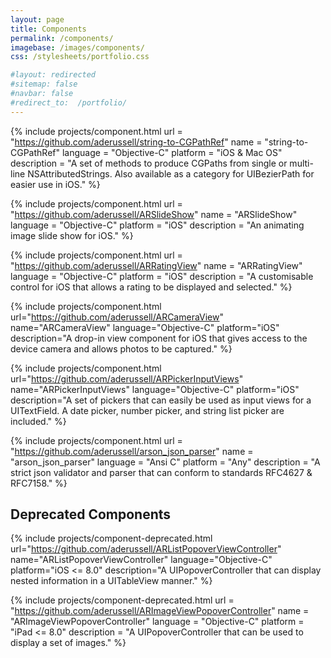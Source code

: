 ```yaml
---
layout: page
title: Components
permalink: /components/
imagebase: /images/components/
css: /stylesheets/portfolio.css

#layout: redirected
#sitemap: false
#navbar: false
#redirect_to:  /portfolio/
---
```



{% include projects/component.html 
	url         = "https://github.com/aderussell/string-to-CGPathRef"
	name        = "string-to-CGPathRef"
	language    = "Objective-C" 
	platform    = "iOS & Mac OS"
	description = "A set of methods to produce CGPaths from single or multi-line NSAttributedStrings. Also available as a category for UIBezierPath for easier use in iOS." 
%}

{% include projects/component.html 
	url         = "https://github.com/aderussell/ARSlideShow"
	name        = "ARSlideShow"
	language    = "Objective-C" 
	platform    = "iOS"
	description = "An animating image slide show for iOS." 
%}

{% include projects/component.html 
	url         = "https://github.com/aderussell/ARRatingView"
	name        = "ARRatingView"
	language    = "Objective-C" 
	platform    = "iOS"
	description = "A customisable control for iOS that allows a rating to be displayed and selected." 
%}
  
{% include projects/component.html 
	url="https://github.com/aderussell/ARCameraView"
	name="ARCameraView"
	language="Objective-C" 
	platform="iOS"
	description="A drop-in view component for iOS that gives access to the device camera and allows photos to be captured." 
%}

{% include projects/component.html 
	url="https://github.com/aderussell/ARPickerInputViews"
	name="ARPickerInputViews"
	language="Objective-C" 
	platform="iOS"
	description="A set of pickers that can easily be used as input views for a UITextField. A date picker, number picker, and string list picker are included." 
%}



{% include projects/component.html 
	url         = "https://github.com/aderussell/arson_json_parser"
	name        = "arson_json_parser"
	language    = "Ansi C" 
	platform    = "Any"
	description = "A strict json validator and parser that can conform to standards RFC4627 & RFC7158." 
%}




## Deprecated Components

{% include projects/component-deprecated.html 
	url="https://github.com/aderussell/ARListPopoverViewController"
	name="ARListPopoverViewController"
	language="Objective-C" 
	platform="iOS <= 8.0"
	description="A UIPopoverController that can display nested information in a UITableView manner." 
%}


{% include projects/component-deprecated.html 
	url         = "https://github.com/aderussell/ARImageViewPopoverController"
	name        = "ARImageViewPopoverController"
	language    = "Objective-C" 
	platform    = "iPad <= 8.0"
	description = "A UIPopoverController that can be used to display a set of images." 
%}

    